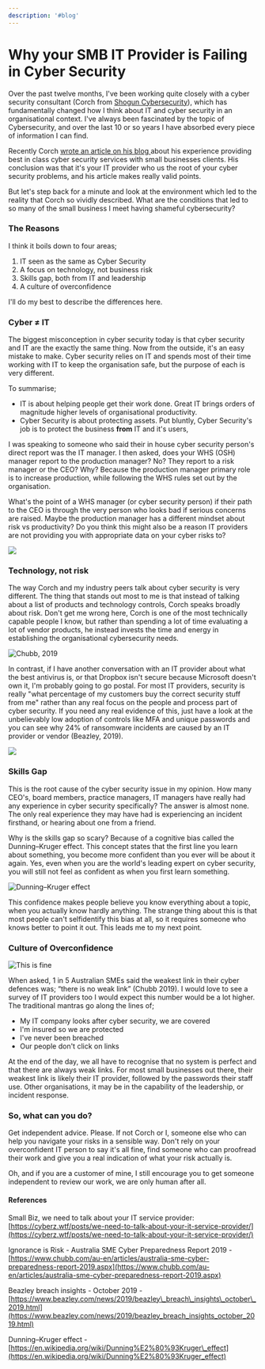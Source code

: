 ```yaml
---
description: '#blog'
---
```


# Why your SMB IT Provider is Failing in Cyber Security

Over the past twelve months, I've been working quite closely with a cyber security consultant \(Corch from [Shogun Cybersecurity](https://shogun.net.au/)\), which has fundamentally changed how I think about IT and cyber security in an organisational context. I've always been fascinated by the topic of Cybersecurity, and over the last 10 or so years I have absorbed every piece of information I can find.

Recently Corch [wrote an article on his blog ](https://cyberz.wtf/posts/we-need-to-talk-about-your-it-service-provider/)about his experience providing best in class cyber security services with small businesses clients. His conclusion was that it's your IT provider who us the root of your cyber security problems, and his article makes really valid points.

But let's step back for a minute and look at the environment which led to the reality that Corch so vividly described. What are the conditions that led to so many of the small business I meet having shameful cybersecurity?

### The Reasons

I think it boils down to four areas;

1. IT seen as the same as Cyber Security
2. A focus on technology, not business risk
3. Skills gap, both from IT and leadership
4. A culture of overconfidence

I'll do my best to describe the differences here.

### Cyber ≠ IT

The biggest misconception in cyber security today is that cyber security and IT are the exactly the same thing. Now from the outside, it's an easy mistake to make. Cyber security relies on IT and spends most of their time working with IT to keep the organisation safe, but the purpose of each is very different. 

To summarise;

* IT is about helping people get their work done. Great IT brings orders of magnitude higher levels of organisational productivity.
* Cyber Security is about protecting assets. Put bluntly, Cyber Security's job is to protect the business **from** IT and it's users,

I was speaking to someone who said their in house cyber security person's direct report was the IT manager. I then asked, does your WHS \(OSH\) manager report to the production manager? No? They report to a risk manager or the CEO? Why? Because the production manager primary role is to increase production, while following the WHS rules set out by the organisation. 

What's the point of a WHS manager \(or cyber security person\) if their path to the CEO is through the very person who looks bad if serious concerns are raised. Maybe the production manager has a different mindset about risk vs productivity? Do you think this might also be a reason IT providers are not providing you with appropriate data on your cyber risks to?

![](.gitbook/assets/image%20%285%29.png)

### Technology, not risk

The way Corch and my industry peers talk about cyber security is very different. The thing that stands out most to me is that instead of talking about a list of products and technology controls, Corch speaks broadly about risk. Don't get me wrong here, Corch is one of the most technically capable people I know, but rather than spending a lot of time evaluating a lot of vendor products, he instead invests the time and energy in establishing the organisational cybersecurity needs.

![Chubb, 2019](.gitbook/assets/image%20%281%29.png)

In contrast, if I have another conversation with an IT provider about what the best antivirus is, or that Dropbox isn't secure because Microsoft doesn't own it, I'm probably going to go postal. For most IT providers, security is really "what percentage of my customers buy the correct security stuff from me" rather than any real focus on the people and process part of cyber security. If you need any real evidence of this, just have a look at the unbelievably low adoption of controls like MFA and unique passwords and you can see why 24% of ransomware incidents are caused by an IT provider or vendor \(Beazley, 2019\).

![](.gitbook/assets/image%20%282%29.png)

### Skills Gap

This is the root cause of the cyber security issue in my opinion. How many CEO's, board members, practice managers, IT managers have really had any experience in cyber security specifically? The answer is almost none. The only real experience they may have had is experiencing an incident firsthand, or hearing about one from a friend.

Why is the skills gap so scary? Because of a cognitive bias called the Dunning–Kruger effect. This concept states that the first line you learn about something, you become more confident than you ever will be about it again. Yes, even when you are the world's leading expert on cyber security, you will still not feel as confident as when you first learn something.



![Dunning&#x2013;Kruger effect](.gitbook/assets/image%20%286%29.png)

This confidence makes people believe you know everything about a topic, when you actually know hardly anything. The strange thing about this is that most people can't selfidentify this bias at all, so it requires someone who knows better to point it out. This leads me to my next point.

### Culture of Overconfidence

![This is fine](.gitbook/assets/image%20%284%29.png)

When asked, 1 in 5 Australian SMEs said the weakest link in their cyber defences was; “there is no weak link” \(Chubb 2019\). I would love to see a survey of IT providers too I would expect this number would be a lot higher. The traditional mantras go along the lines of;

* My IT company looks after cyber security, we are covered
* I'm insured so we are protected
* I've never been breached
* Our people don't click on links

At the end of the day, we all have to recognise that no system is perfect and that there are always weak links. For most small businesses out there, their weakest link is likely their IT provider, followed by the passwords their staff use. Other organisations, it may be in the capability of the leadership, or incident response.

### So, what can you do?

Get independent advice. Please. If not Corch or I, someone else who can help you navigate your risks in a sensible way. Don't rely on your overconfident IT person to say it's all fine, find someone who can proofread their work and give you a real indication of what your risk actually is. 

Oh, and if you are a customer of mine, I still encourage you to get someone independent to review our work, we are only human after all.



#### References

Small Biz, we need to talk about your IT service provider: [https://cyberz.wtf/posts/we-need-to-talk-about-your-it-service-provider/](https://cyberz.wtf/posts/we-need-to-talk-about-your-it-service-provider/)

Ignorance is Risk - Australia SME Cyber Preparedness Report 2019 - [https://www.chubb.com/au-en/articles/australia-sme-cyber-preparedness-report-2019.aspx](https://www.chubb.com/au-en/articles/australia-sme-cyber-preparedness-report-2019.aspx)

Beazley breach insights - October 2019 -[https://www.beazley.com/news/2019/beazley\_breach\_insights\_october\_2019.html](https://www.beazley.com/news/2019/beazley_breach_insights_october_2019.html)

Dunning–Kruger effect - [https://en.wikipedia.org/wiki/Dunning%E2%80%93Kruger\_effect](https://en.wikipedia.org/wiki/Dunning%E2%80%93Kruger_effect)

